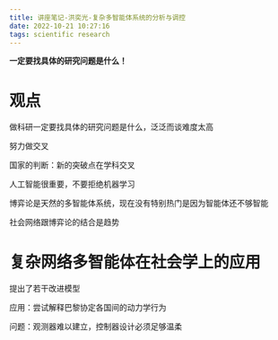 ```yaml
---
title: 讲座笔记-洪奕光-复杂多智能体系统的分析与调控
date: 2022-10-21 10:27:16
tags: scientific research
---
```


**一定要找具体的研究问题是什么！**

# 观点

做科研一定要找具体的研究问题是什么，泛泛而谈难度太高

努力做交叉

国家的判断：新的突破点在学科交叉

人工智能很重要，不要拒绝机器学习

博弈论是天然的多智能体系统，现在没有特别热门是因为智能体还不够智能

社会网络跟博弈论的结合是趋势

# 复杂网络多智能体在社会学上的应用

提出了若干改进模型

应用：尝试解释巴黎协定各国间的动力学行为

问题：观测器难以建立，控制器设计必须足够温柔



